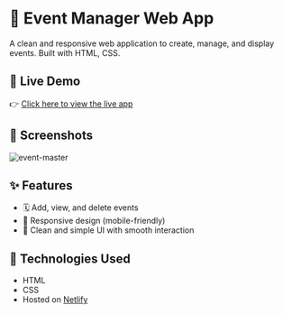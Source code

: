 # 🎉 Event Manager Web App

A clean and responsive web application to create, manage, and display events. Built with HTML, CSS.


## 🔗 Live Demo

👉 [Click here to view the live app](https://eventmaster-smartaipro.netlify.app/)

## 📸 Screenshots

![event-master](https://github.com/user-attachments/assets/edfcee7c-f351-4061-b1fb-c56a974f3ca6)

## ✨ Features

- 🗓️ Add, view, and delete events
- 📱 Responsive design (mobile-friendly)
- 🎨 Clean and simple UI with smooth interaction

## 🚀 Technologies Used

- HTML
- CSS
- Hosted on [Netlify](https://www.netlify.com/)




